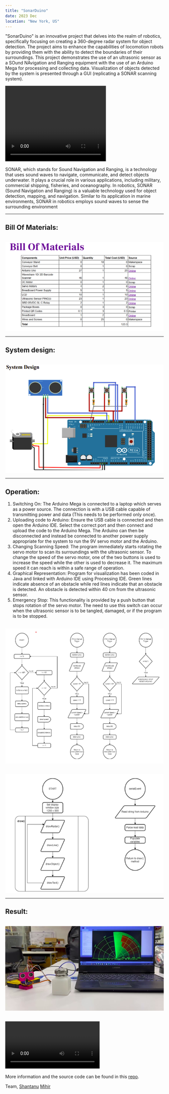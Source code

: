 ```yaml
---
title: "SonarDuino"
date: 2023 Dec
location: "New York, US"
---
```


  
"SonarDuino" is an innovative project that delves into the realm of robotics, specifically focusing
on creating a 360-degree radar system for object detection. The project aims to enhance the
capabilities of locomotion robots by providing them with the ability to detect the boundaries of
their surroundings. This project demonstrates the use of an ultrasonic sensor as a SOund
NAvigation and Ranging equipment with the use of an Arduino Mega for processing and
collecting data. Visualization of objects detected by the system is presented through a GUI
(replicating a SONAR scanning system).

<video width="320" height="240" controls autoplay>
  <source src='/images/video_2024-01-16_16-35-23.mp4' type='video/mp4'>
  Your browser does not support the video tag.
</video>

  
SONAR, which stands for Sound Navigation and Ranging, is a technology that uses sound waves
to navigate, communicate, and detect objects underwater. It plays a crucial role in various
applications, including military, commercial shipping, fisheries, and oceanography. In robotics,
SONAR (Sound Navigation and Ranging) is a valuable technology used for object detection,
mapping, and navigation. Similar to its application in marine environments, SONAR in robotics
employs sound waves to sense the surrounding environment

---
Bill Of Materials:
---

<br/><img src='/images/bom.png'>

---
System design:
---
<br/><img src='/images/systemdesign.png'>

---
Operation:
---
1. Switching On:
The Arduino Mega is connected to a laptop which serves as a power source. The connection is
with a USB cable capable of transmitting power and data (This needs to be performed only
once).
2. Uploading code to Arduino:
Ensure the USB cable is connected and then open the Arduino IDE. Select the correct port and
then connect and upload the code to the Arduino Mega. The Arduino can then be disconnected
and instead be connected to another power supply appropriate for the system to run the 9V servo
motor and the Arduino.
3. Changing Scanning Speed:
The program immediately starts rotating the servo motor to scan its surroundings with the
ultrasonic sensor. To change the speed of the servo motor, one of the two buttons is used to
increase the speed while the other is used to decrease it. The maximum speed it can reach is
within a safe range of operation.
4. Graphical Representation:
Program for visualization has been coded in Java and linked with Arduino IDE using Processing
IDE. Green lines indicate absence of an obstacle while red lines indicate that an obstacle is
detected. An obstacle is detected within 40 cm from the ultrasonic sensor.
5. Emergency Stop:
This functionality is provided by a push button that stops rotation of the servo motor. The need to
use this switch can occur when the ultrasonic sensor is to be tangled, damaged, or if the program
is to be stopped.

<br/><img src='/images/arduino flowchart.png'>

<br/><img src='/images/sonar display.png'>

---
Result:
---

<br/><img src='/images/sonarduinoinaction.png'>

  
<br/><video src='/images/video_2024-01-16_16-35-23.mp4'>


More information and the source code can be found in this [repo](https://github.com/shantanu-ghodgaonkar/NYU_Sonarduino).

Team, 
[Shantanu](https://www.linkedin.com/in/s-n-g)
[Mihir](https://www.linkedin.com/in/kshirsagarmihir)


